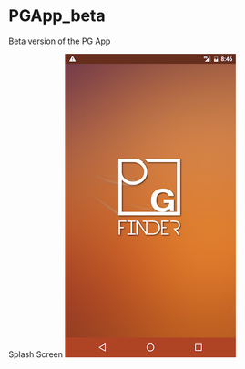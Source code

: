 # PGApp_beta
Beta version of the PG App

Splash Screen           ![alt text](screenshots/splash.png "Splash Screen")
